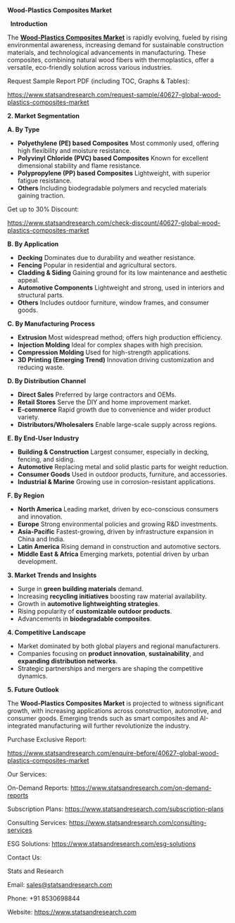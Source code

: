 ﻿**Wood-Plastics Composites Market** 

` `**Introduction**

The [**Wood-Plastics Composites Market**](https://www.statsandresearch.com/report/40627-global-wood-plastics-composites-market) is rapidly evolving, fueled by rising environmental awareness, increasing demand for sustainable construction materials, and technological advancements in manufacturing. These composites, combining natural wood fibers with thermoplastics, offer a versatile, eco-friendly solution across various industries.

Request Sample Report PDF (including TOC, Graphs & Tables):

<https://www.statsandresearch.com/request-sample/40627-global-wood-plastics-composites-market>

**2. Market Segmentation**

**A. By Type**

- **Polyethylene (PE) based Composites**
  Most commonly used, offering high flexibility and moisture resistance.
- **Polyvinyl Chloride (PVC) based Composites**
  Known for excellent dimensional stability and flame resistance.
- **Polypropylene (PP) based Composites**
  Lightweight, with superior fatigue resistance.
- **Others**
  Including biodegradable polymers and recycled materials gaining traction.

Get up to 30% Discount:

<https://www.statsandresearch.com/check-discount/40627-global-wood-plastics-composites-market>

**B. By Application**

- **Decking**
  Dominates due to durability and weather resistance.
- **Fencing**
  Popular in residential and agricultural sectors.
- **Cladding & Siding**
  Gaining ground for its low maintenance and aesthetic appeal.
- **Automotive Components**
  Lightweight and strong, used in interiors and structural parts.
- **Others**
  Includes outdoor furniture, window frames, and consumer goods.

**C. By Manufacturing Process**

- **Extrusion**
  Most widespread method; offers high production efficiency.
- **Injection Molding**
  Ideal for complex shapes with high precision.
- **Compression Molding**
  Used for high-strength applications.
- **3D Printing (Emerging Trend)**
  Innovation driving customization and reducing waste.

**D. By Distribution Channel**

- **Direct Sales**
  Preferred by large contractors and OEMs.
- **Retail Stores**
  Serve the DIY and home improvement market.
- **E-commerce**
  Rapid growth due to convenience and wider product variety.
- **Distributors/Wholesalers**
  Enable large-scale supply across regions.

**E. By End-User Industry**

- **Building & Construction**
  Largest consumer, especially in decking, fencing, and siding.
- **Automotive**
  Replacing metal and solid plastic parts for weight reduction.
- **Consumer Goods**
  Used in outdoor products, furniture, and accessories.
- **Industrial & Marine**
  Growing use in corrosion-resistant applications.

**F. By Region**

- **North America**
  Leading market, driven by eco-conscious consumers and innovation.
- **Europe**
  Strong environmental policies and growing R&D investments.
- **Asia-Pacific**
  Fastest-growing, driven by infrastructure expansion in China and India.
- **Latin America**
  Rising demand in construction and automotive sectors.
- **Middle East & Africa**
  Emerging markets, potential driven by urban development.

**3. Market Trends and Insights**

- Surge in **green building materials** demand.
- Increasing **recycling initiatives** boosting raw material availability.
- Growth in **automotive lightweighting strategies**.
- Rising popularity of **customizable outdoor products**.
- Advancements in **biodegradable composites**.

**4. Competitive Landscape**

- Market dominated by both global players and regional manufacturers.
- Companies focusing on **product innovation**, **sustainability**, and **expanding distribution networks**.
- Strategic partnerships and mergers are shaping the competitive dynamics.

**5. Future Outlook**

The **Wood-Plastics Composites Market** is projected to witness significant growth, with increasing applications across construction, automotive, and consumer goods. Emerging trends such as smart composites and AI-integrated manufacturing will further revolutionize the industry.

Purchase Exclusive Report:

<https://www.statsandresearch.com/enquire-before/40627-global-wood-plastics-composites-market>



Our Services:

On-Demand Reports: <https://www.statsandresearch.com/on-demand-reports>

Subscription Plans: <https://www.statsandresearch.com/subscription-plans>

Consulting Services: <https://www.statsandresearch.com/consulting-services>

ESG Solutions: <https://www.statsandresearch.com/esg-solutions>

Contact Us:

Stats and Research

Email: <sales@statsandresearch.com>

Phone: +91 8530698844

Website: <https://www.statsandresearch.com>








